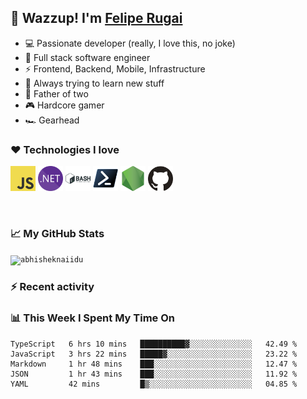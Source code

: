 ## 👋 Wazzup! I'm [Felipe Rugai](mailto:felrugai@gmail.com)

- 💻 Passionate developer (really, I love this, no joke)
- 📝 Full stack software engineer
- ⚡ Frontend, Backend, Mobile, Infrastructure
- 🌱 Always trying to learn new stuff
- 👶 Father of two
- 🎮 Hardcore gamer
- 🏎️ Gearhead

### ❤️ Technologies I love

<code><img height="40" src="https://raw.githubusercontent.com/github/explore/80688e429a7d4ef2fca1e82350fe8e3517d3494d/topics/javascript/javascript.png"></code>
<code><img height="40" src="https://raw.githubusercontent.com/github/explore/93d8a67084f94b2a444e510199a6e7622e5b09a3/topics/dotnet/dotnet.png"></code>
<code><img height="40" src="https://raw.githubusercontent.com/github/explore/80688e429a7d4ef2fca1e82350fe8e3517d3494d/topics/bash/bash.png"></code>
<code><img height="40" src="https://raw.githubusercontent.com/github/explore/80688e429a7d4ef2fca1e82350fe8e3517d3494d/topics/powershell/powershell.png"></code>
<code><img height="40" src="https://raw.githubusercontent.com/github/explore/80688e429a7d4ef2fca1e82350fe8e3517d3494d/topics/nodejs/nodejs.png"></code>
<code><img height="40" src="https://raw.githubusercontent.com/github/explore/89bdd9644f44d1b12180fd512b95574fe4c54617/topics/github-api/github-api.png"></code>

<br/>

### 📈 My GitHub Stats

<code><img src="https://github-readme-stats.vercel.app/api?username=feliperugai&show_icons=true&theme=dracula" alt="abhisheknaiidu" /></code>

### ⚡ Recent activity

<!--START_SECTION:activity-->

<!--END_SECTION:activity-->

### 📊 This Week I Spent My Time On

<!--START_SECTION:waka-->
```text
TypeScript   6 hrs 10 mins   ██████████▓░░░░░░░░░░░░░░   42.49 % 
JavaScript   3 hrs 22 mins   █████▓░░░░░░░░░░░░░░░░░░░   23.22 % 
Markdown     1 hr 48 mins    ███░░░░░░░░░░░░░░░░░░░░░░   12.47 % 
JSON         1 hr 43 mins    ███░░░░░░░░░░░░░░░░░░░░░░   11.92 % 
YAML         42 mins         █▒░░░░░░░░░░░░░░░░░░░░░░░   04.85 % 
```
<!--END_SECTION:waka-->
